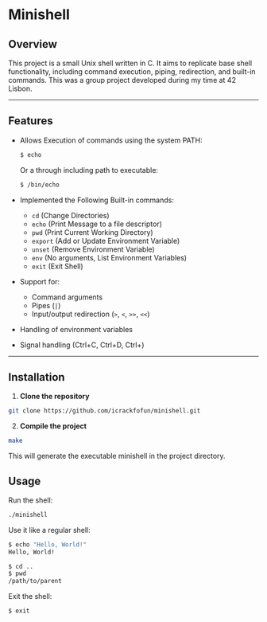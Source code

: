 # Minishell

## Overview
This project is a small Unix shell written in C. It aims to replicate base shell functionality, including command execution, piping, redirection, and built-in commands. This was a group project developed during my time at 42 Lisbon.

---

## Features

- Allows Execution of commands using the system PATH:
  ```bash
  $ echo
  ```

  Or a through including path to executable:
  ```bash
  $ /bin/echo
  ```
  
- Implemented the Following Built-in commands:
  - `cd` (Change Directories)
  - `echo` (Print Message to a file descriptor)
  - `pwd` (Print Current Working Directory)
  - `export` (Add or Update Environment Variable)
  - `unset` (Remove Environment Variable)
  - `env` (No arguments, List Environment Variables)
  - `exit` (Exit Shell)
- Support for:
  - Command arguments
  - Pipes (`|`)
  - Input/output redirection (`>`, `<`, `>>`, `<<`)
- Handling of environment variables
- Signal handling (Ctrl+C, Ctrl+D, Ctrl+\)

---

## Installation

1. **Clone the repository**
```bash
git clone https://github.com/icrackfofun/minishell.git
```

2. **Compile the project**
```bash
make
```

This will generate the executable minishell in the project directory.

## Usage

Run the shell:
```bash
./minishell
```

Use it like a regular shell:
```bash
$ echo "Hello, World!"
Hello, World!

$ cd ..
$ pwd
/path/to/parent
```

Exit the shell:
```bash
$ exit
```

